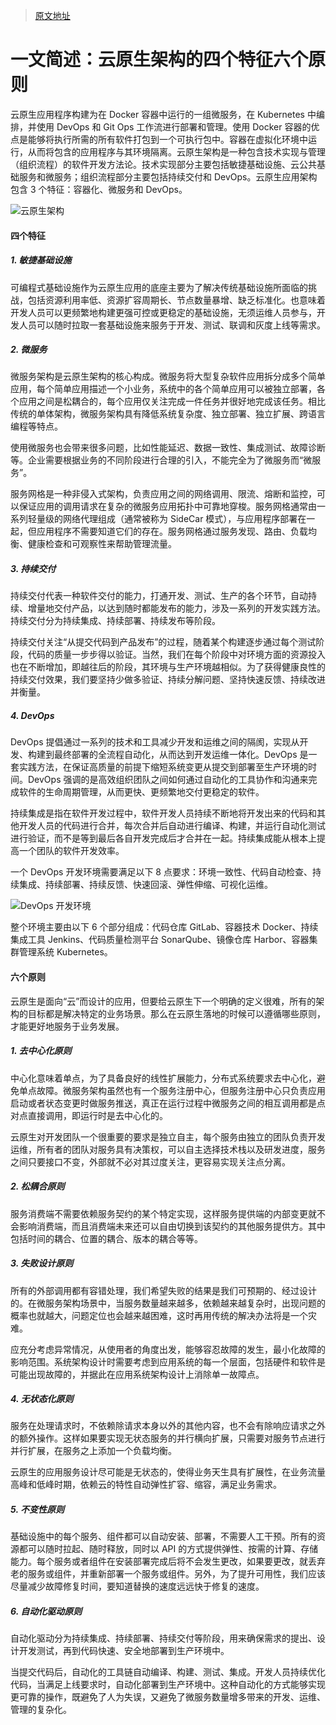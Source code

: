 > [原文地址](https://xie.infoq.cn/article/cda63364ce7f241631d9730c0)

# 一文简述：云原生架构的四个特征六个原则

云原生应用程序构建为在 Docker 容器中运行的一组微服务，在 Kubernetes 中编排，并使用 DevOps 和 Git Ops 工作流进行部署和管理。使用 Docker 容器的优点是能够将执行所需的所有软件打包到一个可执行包中。容器在虚拟化环境中运行，从而将包含的应用程序与其环境隔离。云原生架构是一种包含技术实现与管理（组织流程）的软件开发方法论。技术实现部分主要包括敏捷基础设施、云公共基础服务和微服务；组织流程部分主要包括持续交付和 DevOps。云原生应用架构包含 3 个特征：容器化、微服务和 DevOps。

![云原生架构](https://static001.geekbang.org/infoq/98/98f40fd7da55dffb96543921401c1939.png)

#### 四个特征

##### 1. 敏捷基础设施

可编程式基础设施作为云原生应用的底座主要为了解决传统基础设施所面临的挑战，包括资源利用率低、资源扩容周期长、节点数量暴增、缺乏标准化。也意味着开发人员可以更频繁地构建更强可控或更稳定的基础设施，无须运维人员参与，开发人员可以随时拉取一套基础设施来服务于开发、测试、联调和灰度上线等需求。

##### 2. 微服务

微服务架构是云原生架构的核心构成。微服务将大型复杂软件应用拆分成多个简单应用，每个简单应用描述一个小业务，系统中的各个简单应用可以被独立部署，各个应用之间是松耦合的，每个应用仅关注完成一件任务并很好地完成该任务。相比传统的单体架构，微服务架构具有降低系统复杂度、独立部署、独立扩展、跨语言编程等特点。

使用微服务也会带来很多问题，比如性能延迟、数据一致性、集成测试、故障诊断等。企业需要根据业务的不同阶段进行合理的引入，不能完全为了微服务而“微服务”。

服务网格是一种非侵入式架构，负责应用之间的网络调用、限流、熔断和监控，可以保证应用的调用请求在复杂的微服务应用拓扑中可靠地穿梭。服务网格通常由一系列轻量级的网络代理组成（通常被称为 SideCar 模式），与应用程序部署在一起，但应用程序不需要知道它们的存在。服务网格通过服务发现、路由、负载均衡、健康检查和可观察性来帮助管理流量。

##### 3. 持续交付

持续交付代表一种软件交付的能力，打通开发、测试、生产的各个环节，自动持续、增量地交付产品，以达到随时都能发布的能力，涉及一系列的开发实践方法。持续交付分为持续集成、持续部署、持续发布等阶段。

持续交付关注“从提交代码到产品发布”的过程，随着某个构建逐步通过每个测试阶段，代码的质量一步步得以验证。当然，我们在每个阶段中对环境方面的资源投入也在不断增加，即越往后的阶段，其环境与生产环境越相似。为了获得健康良性的持续交付效果，我们要坚持少做多验证、持续分解问题、坚持快速反馈、持续改进并衡量。

##### 4. DevOps

DevOps 提倡通过一系列的技术和工具减少开发和运维之间的隔阂，实现从开发、构建到最终部署的全流程自动化，从而达到开发运维一体化。DevOps 是一套实践方法，在保证高质量的前提下缩短系统变更从提交到部署至生产环境的时间。DevOps 强调的是高效组织团队之间如何通过自动化的工具协作和沟通来完成软件的生命周期管理，从而更快、更频繁地交付更稳定的软件。

持续集成是指在软件开发过程中，软件开发人员持续不断地将开发出来的代码和其他开发人员的代码进行合并，每次合并后自动进行编译、构建，并运行自动化测试进行验证，而不是等到最后各自开发完成后才合并在一起。持续集成能从根本上提高一个团队的软件开发效率。

一个 DevOps 开发环境需要满足以下 8 点要求：环境一致性、代码自动检查、持续集成、持续部署、持续反馈、快速回滚、弹性伸缩、可视化运维。

![DevOps 开发环境](https://static001.geekbang.org/infoq/ba/bafc22d1faab5c2698e2359e227e5e4d.png)

整个环境主要由以下 6 个部分组成：代码仓库 GitLab、容器技术 Docker、持续集成工具 Jenkins、代码质量检测平台 SonarQube、镜像仓库 Harbor、容器集群管理系统 Kubernetes。

#### 六个原则

云原生是面向“云”而设计的应用，但要给云原生下一个明确的定义很难，所有的架构的目标都是解决特定的业务场景。那么在云原生落地的时候可以遵循哪些原则，才能更好地服务于业务发展。

##### 1. 去中心化原则

中心化意味着单点，为了具备良好的线性扩展能力，分布式系统要求去中心化，避免单点故障。微服务架构虽然也有一个服务注册中心，但服务注册中心只负责应用启动或者状态变更时做服务推送，真正在运行过程中微服务之间的相互调用都是点对点直接调用，即运行时是去中心化的。

云原生对开发团队一个很重要的要求是独立自主，每个服务由独立的团队负责开发运维，所有者的团队对服务具有决策权，可以自主选择技术栈以及研发进度，服务之间只要接口不变，外部就不必对其过度关注，更容易实现关注点分离。

##### 2. 松耦合原则

服务消费端不需要依赖服务契约的某个特定实现，这样服务提供端的内部变更就不会影响消费端，而且消费端未来还可以自由切换到该契约的其他服务提供方。其中包括时间的耦合、位置的耦合、版本的耦合等等。

##### 3. 失败设计原则

所有的外部调用都有容错处理，我们希望失败的结果是我们可预期的、经过设计的。在微服务架构场景中，当服务数量越来越多，依赖越来越复杂时，出现问题的概率也就越大，问题定位也会越来越困难，这时再用传统的解决办法将是一个灾难。

应充分考虑异常情况，从使用者的角度出发，能够容忍故障的发生，最小化故障的影响范围。系统架构设计时需要考虑到应用系统的每一个层面，包括硬件和软件是可能出现故障的，并据此在应用系统架构设计上消除单一故障点。

##### 4. 无状态化原则

服务在处理请求时，不依赖除请求本身以外的其他内容，也不会有除响应请求之外的额外操作。这样如果要实现无状态服务的并行横向扩展，只需要对服务节点进行并行扩展，在服务之上添加一个负载均衡。

云原生的应用服务设计尽可能是无状态的，使得业务天生具有扩展性，在业务流量高峰和低峰时期，依赖云的特性自动弹性扩容、缩容，满足业务需求。

##### 5. 不变性原则

基础设施中的每个服务、组件都可以自动安装、部署，不需要人工干预。所有的资源都可以随时拉起、随时释放，同时以 API 的方式提供弹性、按需的计算、存储能力。每个服务或者组件在安装部署完成后将不会发生更改，如果要更改，就丢弃老的服务或组件，并重新部署一个服务或组件。另外，为了提升可用性，我们应该尽量减少故障修复时间，要知道替换的速度远远快于修复的速度。

##### 6. 自动化驱动原则

自动化驱动分为持续集成、持续部署、持续交付等阶段，用来确保需求的提出、设计开发测试，再到代码快速、安全地部署到生产环境中。

当提交代码后，自动化的工具链自动编译、构建、测试、集成。开发人员持续优化代码，当满足上线要求时，自动化部署到生产环境中。这种自动化的方式能够实现更可靠的操作，既避免了人为失误，又避免了微服务数量增多带来的开发、运维、管理的复杂化。
